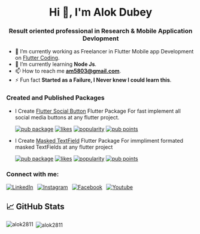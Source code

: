 
<h1 align="center">Hi 👋, I'm Alok Dubey</h1>
<h3 align="center">Result oriented professional in Research & Mobile Application Devlopment</h3>

- 🔭 I’m currently working as Freelancer in Flutter Mobile app Development on [Flutter Coding](https://www.youtube.com/channel/UC7S6rSRNON1_YvKgiUjfyIw).
- 🌱 I’m currently learning **Node Js**.
- 📫 How to reach me **am5803@gmail.com**.
- ⚡ Fun fact **Started as a Failure, I Never knew I could learn this**.


<h3 align="left">Created and Published Packages</h3>

- I Create [Flutter Social Button](https://pub.dev/packages/flutter_social_button/) Flutter Package For fast implement all social media buttons at any flutter project.<br>

  [![pub package](https://img.shields.io/pub/v/flutter_social_button.svg)](https://pub.dev/packages/flutter_social_button) 
  [![likes](https://img.shields.io/pub/likes/flutter_social_button?logo=dart)](https://pub.dev/packages/flutter_social_button/score) 
  [![popularity](https://img.shields.io/pub/popularity/flutter_social_button?logo=dart)](https://pub.dev/packages/flutter_social_button/score) 
  [![pub points](https://img.shields.io/pub/points/flutter_social_button?logo=dart)](https://pub.dev/packages/flutter_social_button/score)

- I Create [Masked TextField](https://pub.dev/packages/masked_text_field/) Flutter Package For immpliment formated masked TextFields at any flutter project<br>

  [![pub package](https://img.shields.io/pub/v/masked_text_field.svg)](https://pub.dev/packages/masked_text_field) 
  [![likes](https://img.shields.io/pub/likes/masked_text_field?logo=dart)](https://pub.dev/packages/masked_text_field/score) 
  [![popularity](https://img.shields.io/pub/popularity/masked_text_field?logo=dart)](https://pub.dev/packages/masked_text_field/score) 
  [![pub points](https://img.shields.io/pub/points/masked_text_field?logo=dart)](https://pub.dev/packages/masked_text_field/score)

<h3 align="left">Connect with me:</h3>

<p align="left">
  
[![LinkedIn](https://img.shields.io/badge/LinkedIn-in-0e76a8)](https://www.linkedin.com/in/alok-dubey-02ba331b6)&ensp;
[![Instagram](https://img.shields.io/badge/Instagram-E4405F?logo=instagram&logoColor=white)](https://www.instagram.com/flutter_coding_/)&ensp;
[![Facebook](https://img.shields.io/badge/Facebook-1877F2?logo=facebook&logoColor=white)](https://www.facebook.com/dalok2811/)&ensp;
[![Youtube](https://img.shields.io/badge/YouTube-FF0000?logo=youtube&logoColor=white)](https://www.youtube.com/channel/UC7S6rSRNON1_YvKgiUjfyIw)&ensp;

## 📈 GitHub Stats 


<p><img align="left" src="https://github-readme-stats.vercel.app/api/top-langs/?username=alok2811&layout=compact&hide=html" alt="alok2811" /></p>

<p>&nbsp;<img align="center" src="https://github-readme-stats.vercel.app/api?username=alok2811&show_icons=true" alt="alok2811" /></p>



<!---
alok2811/alok2811 is a ✨ special ✨ repository because its `README.md` (this file) appears on your GitHub profile.
You can click the Preview link to take a look at your changes.
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
--->
